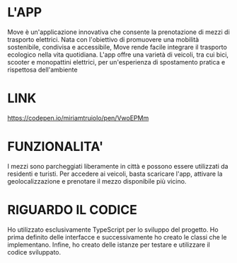 # L'APP

Move è un'applicazione innovativa che consente la prenotazione di mezzi di trasporto elettrici. Nata con l'obiettivo di promuovere una mobilità sostenibile, condivisa e accessibile, Move rende facile integrare il trasporto ecologico nella vita quotidiana. L'app offre una varietà di veicoli, tra cui bici, scooter e monopattini elettrici, per un'esperienza di spostamento pratica e rispettosa dell'ambiente

# LINK
https://codepen.io/miriamtruiolo/pen/VwoEPMm


# FUNZIONALITA'

I mezzi sono parcheggiati liberamente in città e possono essere utilizzati da residenti e turisti. Per accedere ai veicoli, basta scaricare l'app, attivare la geolocalizzazione e prenotare il mezzo disponibile più vicino. 

# RIGUARDO IL CODICE

Ho utilizzato esclusivamente TypeScript per lo sviluppo del progetto.
Ho prima definito delle interfacce e successivamente ho creato le classi che le implementano.
Infine, ho creato delle istanze per testare e utilizzare il codice sviluppato.
